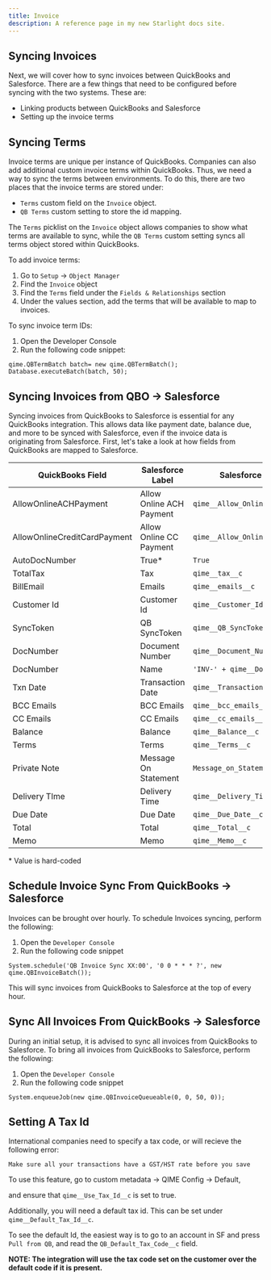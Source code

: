 ```yaml
---
title: Invoice
description: A reference page in my new Starlight docs site.
---
```


## Syncing Invoices

Next, we will cover how to sync invoices between QuickBooks and Salesforce. There are a few things that need to be configured before syncing with the two systems. These are:

- Linking products between QuickBooks and Salesforce
- Setting up the invoice terms

## Syncing Terms

Invoice terms are unique per instance of QuickBooks. Companies can also add additional custom invoice terms within QuickBooks. Thus, we need a way to sync the terms between environments. To do this, there are two places that the invoice terms are stored under:

- `Terms` custom field on the `Invoice` object.
- `QB Terms` custom setting to store the id mapping.

The `Terms` picklist on the `Invoice` object allows companies to show what terms are available to sync, while the `QB Terms` custom setting syncs all terms object stored within QuickBooks.

To add invoice terms:

1. Go to `Setup` -> `Object Manager`
2. Find the `Invoice` object
3. Find the `Terms` field under the `Fields & Relationships` section
4. Under the values section, add the terms that will be available to map to invoices.

To sync invoice term IDs:

1. Open the Developer Console
2. Run the following code snippet:

```apex
qime.QBTermBatch batch= new qime.QBTermBatch();
Database.executeBatch(batch, 50);
```

## Syncing Invoices from QBO -> Salesforce

Syncing invoices from QuickBooks to Salesforce is essential for any QuickBooks integration. This allows data like payment date, balance due, and more to be synced with Salesforce, even if the invoice data is originating from Salesforce. First, let's take a look at how fields from QuickBooks are mapped to Salesforce.

| QuickBooks Field             | Salesforce Label         | Salesforce API Name                 |
| ---------------------------- | ------------------------ | ----------------------------------- |
| AllowOnlineACHPayment        | Allow Online ACH Payment | `qime__Allow_Online_ACH_Payment__c` |
| AllowOnlineCreditCardPayment | Allow Online CC Payment  | `qime__Allow_Online_CC_Payment__c`  |
| AutoDocNumber                | True\*                   | `True`                              |
| TotalTax                     | Tax                      | `qime__tax__c`                      |
| BillEmail                    | Emails                   | `qime__emails__c`                   |
| Customer Id                  | Customer Id              | `qime__Customer_Id__c`              |
| SyncToken                    | QB SyncToken             | `qime__QB_SyncToken__c`             |
| DocNumber                    | Document Number          | `qime__Document_Number__c`          |
| DocNumber                    | Name                     | `'INV-' + qime__Document_Number__c` |
| Txn Date                     | Transaction Date         | `qime__Transaction_Date__c`         |
| BCC Emails                   | BCC Emails               | `qime__bcc_emails__c`               |
| CC Emails                    | CC Emails                | `qime__cc_emails__c`                |
| Balance                      | Balance                  | `qime__Balance__c`                  |
| Terms                        | Terms                    | `qime__Terms__c`                    |
| Private Note                 | Message On Statement     | `Message_on_Statement__c`           |
| Delivery TIme                | Delivery Time            | `qime__Delivery_Time__c`            |
| Due Date                     | Due Date                 | `qime__Due_Date__c`                 |
| Total                        | Total                    | `qime__Total__c`                    |
| Memo                         | Memo                     | `qime__Memo__c`                     |

\* Value is hard-coded

## Schedule Invoice Sync From QuickBooks -> Salesforce

Invoices can be brought over hourly. To schedule Invoices syncing, perform the following:

1. Open the `Developer Console`
2. Run the following code snippet

```apex
System.schedule('QB Invoice Sync XX:00', '0 0 * * * ?', new qime.QBInvoiceBatch());
```

This will sync invoices from QuickBooks to Salesforce at the top of every hour.

## Sync All Invoices From QuickBooks -> Salesforce

During an initial setup, it is advised to sync all invoices from QuickBooks to Salesforce. To bring all invoices from QuickBooks to Salesforce, perform the following:

1. Open the `Developer Console`
2. Run the following code snippet

```apex
System.enqueueJob(new qime.QBInvoiceQueueable(0, 0, 50, 0));
```

## Setting A Tax Id

International companies need to specify a tax code, or will recieve the following error:

```
Make sure all your transactions have a GST/HST rate before you save
```

To use this feature, go to custom metadata -> QIME Config -> Default,

and ensure that `qime__Use_Tax_Id__c` is set to true.

Additionally, you will need a default tax id. This can be set under `qime__Default_Tax_Id__c`.

To see the default Id, the easiest way is to go to an account in SF and press `Pull from QB`, and read the `QB_Default_Tax_Code__c` field.

**NOTE: The integration will use the tax code set on the customer over the default code if it is present.**
